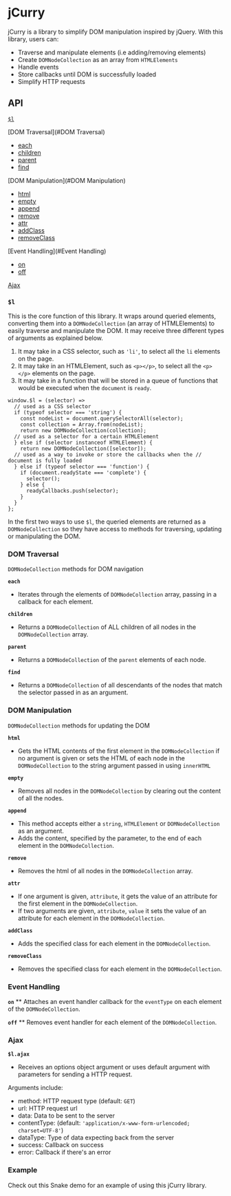 # jCurry

jCurry is a library to simplify DOM manipulation inspired by jQuery. With this library, users can:

* Traverse and manipulate elements (i.e adding/removing elements)
* Create `DOMNodeCollection` as an array from `HTMLElements`
* Handle events
* Store callbacks until DOM is successfully loaded
* Simplify HTTP requests

## API

[`$l`](#$l)

[DOM Traversal](#DOM Traversal)

* [each](#each)
* [children](#children)
* [parent](#parent)
* [find](#find)

[DOM Manipulation](#DOM Manipulation)

* [html](#html)
* [empty](#empty)
* [append](#append)
* [remove](#remove)
* [attr](#attr)
* [addClass](#addClass)
* [removeClass](#removeClass)

[Event Handling](#Event Handling)

* [on](#on)
* [off](#off)

[Ajax](#Ajax)

### `$l`

This is the core function of this library. It wraps around queried elements, converting them into a `DOMNodeCollection` (an array of HTMLElements) to easily traverse and manipulate the DOM. It may receive three different types of arguments as explained below.

1. It may take in a CSS selector, such as `'li'`, to select all the `li` elements on the page.
2. It may take in an HTMLElement, such as `<p></p>`, to select all the `<p></p>` elements on the page.
3. It may take in a function that will be stored in a queue of functions that would be executed when the `document` is `ready`.

```
window.$l = (selector) =>
  // used as a CSS selector
  if (typeof selector === 'string') {
    const nodeList = document.querySelectorAll(selector);
    const collection = Array.from(nodeList);
    return new DOMNodeCollection(collection);
  // used as a selector for a certain HTMLElement
  } else if (selector instanceof HTMLElement) {
    return new DOMNodeCollection([selector]);
  // used as a way to invoke or store the callbacks when the // document is fully loaded
  } else if (typeof selector === 'function') {
    if (document.readyState === 'complete') {
      selector();
    } else {
      readyCallbacks.push(selector);
    }
  }
};
```

In the first two ways to use `$l`, the queried elements are returned as a `DOMNodeCollection` so they have access to methods for traversing, updating or manipulating the DOM.

### DOM Traversal

`DOMNodeCollection` methods for DOM navigation

**`each`**
  * Iterates through the elements of `DOMNodeCollection` array, passing in a callback for each element.

**`children`**
  * Returns a `DOMNodeCollection` of ALL children of all nodes in the `DOMNodeCollection` array.

**`parent`**
  * Returns a `DOMNodeCollection` of the `parent` elements of each node.

**`find`**
  * Returns a `DOMNodeCollection` of all descendants of the nodes that match the selector passed in as an argument.


### DOM Manipulation

`DOMNodeCollection` methods for updating the DOM

**`html`**
* Gets the HTML contents of the first element in the `DOMNodeCollection` if no argument is given or sets the HTML of each node in the `DOMNodeCollection` to the string argument passed in using `innerHTML`

**`empty`**
* Removes all nodes in the `DOMNodeCollection` by clearing out the content of all the nodes.

**`append`**
* This method accepts either a `string`, `HTMLElement` or `DOMNodeCollection` as an argument.
* Adds the content, specified by the parameter, to the end of each element in the `DOMNodeCollection`.

**`remove`**
* Removes the html of all nodes in the `DOMNodeCollection` array.

**`attr`**
* If one argument is given, `attribute`, it gets the value of an attribute for the first element in the `DOMNodeCollection`.
* If two arguments are given, `attribute`, `value` it sets the value of an attribute for each element in the `DOMNodeCollection`.

**`addClass`**
* Adds the specified class for each element in the `DOMNodeCollection`.

**`removeClass`**
* Removes the specified class for each element in the `DOMNodeCollection`.

### Event Handling

**`on`**
** Attaches an event handler callback for the `eventType` on each element of the `DOMNodeCollection`.

**`off`**
** Removes event handler for each element of the `DOMNodeCollection`.

### Ajax

**`$l.ajax`**

* Receives an options object argument or uses default argument with parameters for sending a HTTP request.

Arguments include:
  * method: HTTP request type (default: `GET`)
  * url: HTTP request url
  * data: Data to be sent to the server
  * contentType: (default: `'application/x-www-form-urlencoded; charset=UTF-8'`)
  * dataType: Type of data expecting back from the server
  * success: Callback on success
  * error: Callback if there's an error

### Example

Check out this Snake demo for an example of using this jCurry library.
